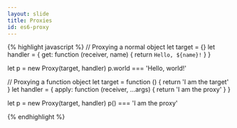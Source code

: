 ```yaml
---
layout: slide
title: Proxies
id: es6-proxy
---
```

{% highlight javascript %}
// Proxying a normal object
let target = {}
let handler = {
  get: function (receiver, name) {
    return `Hello, ${name}!`
  }
}

let p = new Proxy(target, handler)
p.world === 'Hello, world!'

// Proxying a function object
let target = function () { return 'I am the target' }
let handler = {
  apply: function (receiver, ...args) {
    return 'I am the proxy'
  }
}

let p = new Proxy(target, handler)
p() === 'I am the proxy'

{% endhighlight %}

